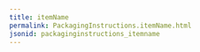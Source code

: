 ```yaml
---
title: itemName
permalink: PackagingInstructions.itemName.html
jsonid: packaginginstructions_itemname
---
```

